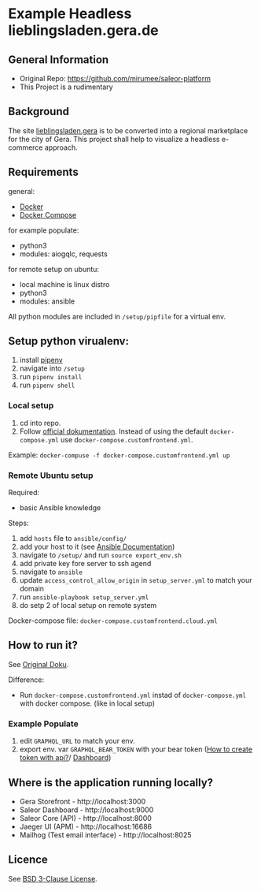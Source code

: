 # Example Headless lieblingsladen.gera.de

## General Information

- Original Repo: https://github.com/mirumee/saleor-platform
- This Project is a rudimentary

## Background

The site [lieblingsladen.gera](https://lieblingsladen.gera.de/) is to be converted into a regional marketplace for the city of Gera. This project shall help to visualize a headless e-commerce approach.

## Requirements

general:

- [Docker](https://docs.docker.com/install/)
- [Docker Compose](https://docs.docker.com/compose/install/)

for example populate:

- python3
- modules: aiogqlc, requests

for remote setup on ubuntu:

- local machine is linux distro
- python3
- modules: ansible

All python modules are included in `/setup/pipfile` for a virtual env.

## Setup python virualenv:

1. install [pipenv](https://pypi.org/project/pipenv/)
2. navigate into `/setup`
3. run `pipenv install`
4. run `pipenv shell`

### Local setup

1. cd into repo.
2. Follow [official dokumentation](https://docs.saleor.io/docs/developer/installation/). Instead of using the default `docker-compose.yml` use d`ocker-compose.customfrontend.yml`.

Example:
`docker-compuse -f docker-compose.customfrontend.yml up`

### Remote Ubuntu setup

Required:

- basic Ansible knowledge

Steps:

1. add `hosts` file to `ansible/config/`
2. add your host to it (see [Ansible Documentation](https://docs.ansible.com/ansible/latest/user_guide/intro_inventory.html))
3. navigate to `/setup/` and run `source export_env.sh`
4. add private key fore server to ssh agend
5. navigate to `ansible`
6. update `access_control_allow_origin` in `setup_server.yml` to match your domain
7. run `ansible-playbook setup_server.yml`
8. do setp 2 of local setup on remote system

Docker-compose file: `docker-compose.customfrontend.cloud.yml`

## How to run it?

See [Original Doku](https://github.com/mirumee/saleor-platform).

Difference:

- Run `docker-compose.customfrontend.yml` instad of `docker-compose.yml` with docker compose. (like in local setup)

### Example Populate

1. edit `GRAPHQL_URL` to match your env.
2. export env. var `GRAPHQL_BEAR_TOKEN` with your bear token ([How to create token with api?](https://docs.saleor.io/docs/developer/extending/apps)/ [Dashboard](https://docs.saleor.io/docs/dashboard/configuration/service-accounts))

## Where is the application running locally?

- Gera Storefront - http://localhost:3000
- Saleor Dashboard - http://localhost:9000
- Saleor Core (API) - http://localhost:8000
- Jaeger UI (APM) - http://localhost:16686
- Mailhog (Test email interface) - http://localhost:8025

## Licence

See [BSD 3-Clause License](LICENSE.md).
